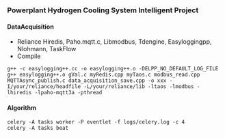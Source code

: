 ### Powerplant Hydrogen Cooling System Intelligent Project

#### DataAcquisition
- Reliance
Hiredis, Paho.mqtt.c, Libmodbus, Tdengine, Easyloggingpp, Nlohmann, TaskFlow
- Compile
```
g++ -c easylogging++.cc -o easylogging++.o -DELPP_NO_DEFAULT_LOG_FILE
g++ easylogging++.o gVal.c myRedis.cpp myTaos.c modbus_read.cpp MQTTAsync_publish.c data_acquisition_save.cpp -o xxx -I/your/reliance/headfile -L/your/reliance/lib -ltaos -lmodbus -lhiredis -lpaho-mqtt3a -pthread
```
#### Algorithm
```
celery -A tasks worker -P eventlet -f logs/celery.log -c 4
celery -A tasks beat
```